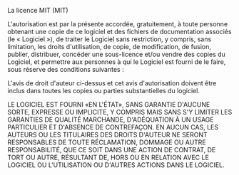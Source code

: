 La licence MIT (MIT)

L'autorisation est par la présente accordée, gratuitement, à toute personne obtenant 
une copie de ce logiciel et des fichiers de documentation associés (le « Logiciel »), 
de traiter le Logiciel sans restriction, y compris, sans limitation, les droits d'utilisation, de copie, de modification, 
de fusion, publier, distribuer, concéder une sous-licence et/ou vendre des copies du Logiciel, et permettre aux personnes 
à qui le Logiciel est fourni de le faire, sous réserve des conditions suivantes :

L'avis de droit d'auteur ci-dessus et cet avis d'autorisation doivent être inclus 
dans toutes les copies ou parties substantielles du logiciel.

LE LOGICIEL EST FOURNI «EN L'ÉTAT», SANS GARANTIE D'AUCUNE SORTE, EXPRESSE OU IMPLICITE, 
Y COMPRIS MAIS SANS S'Y LIMITER LES GARANTIES DE QUALITÉ MARCHANDE, D'ADÉQUATION À UN USAGE 
PARTICULIER ET D'ABSENCE DE CONTREFAÇON. EN AUCUN CAS, LES AUTEURS OU LES TITULAIRES DES DROITS 
D'AUTEUR NE SERONT RESPONSABLES DE TOUTE RÉCLAMATION, DOMMAGE OU AUTRE RESPONSABILITÉ, QUE CE 
SOIT DANS UNE ACTION DE CONTRAT, DE TORT OU AUTRE, RÉSULTANT DE, HORS OU EN RELATION AVEC LE 
LOGICIEL OU L'UTILISATION OU D'AUTRES ACTIONS DANS LE LOGICIEL.
